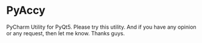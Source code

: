 # PyAccy
PyCharm Utility for PyQt5. 
Please try this utility. And if you have any opinion or any request, then let me know.
Thanks guys.
